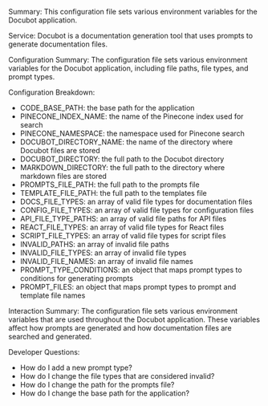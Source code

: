Summary:
This configuration file sets various environment variables for the Docubot application.

Service:
Docubot is a documentation generation tool that uses prompts to generate documentation files.

Configuration Summary:
The configuration file sets various environment variables for the Docubot application, including file paths, file types, and prompt types.

Configuration Breakdown:
- CODE_BASE_PATH: the base path for the application
- PINECONE_INDEX_NAME: the name of the Pinecone index used for search
- PINECONE_NAMESPACE: the namespace used for Pinecone search
- DOCUBOT_DIRECTORY_NAME: the name of the directory where Docubot files are stored
- DOCUBOT_DIRECTORY: the full path to the Docubot directory
- MARKDOWN_DIRECTORY: the full path to the directory where markdown files are stored
- PROMPTS_FILE_PATH: the full path to the prompts file
- TEMPLATE_FILE_PATH: the full path to the templates file
- DOCS_FILE_TYPES: an array of valid file types for documentation files
- CONFIG_FILE_TYPES: an array of valid file types for configuration files
- API_FILE_TYPE_PATHS: an array of valid file paths for API files
- REACT_FILE_TYPES: an array of valid file types for React files
- SCRIPT_FILE_TYPES: an array of valid file types for script files
- INVALID_PATHS: an array of invalid file paths
- INVALID_FILE_TYPES: an array of invalid file types
- INVALID_FILE_NAMES: an array of invalid file names
- PROMPT_TYPE_CONDITIONS: an object that maps prompt types to conditions for generating prompts
- PROMPT_FILES: an object that maps prompt types to prompt and template file names

Interaction Summary:
The configuration file sets various environment variables that are used throughout the Docubot application. These variables affect how prompts are generated and how documentation files are searched and generated.

Developer Questions:
- How do I add a new prompt type?
- How do I change the file types that are considered invalid?
- How do I change the path for the prompts file?
- How do I change the base path for the application?